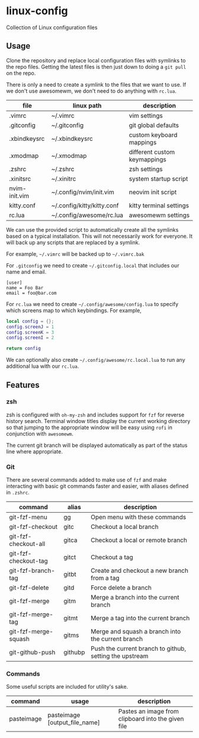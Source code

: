 # linux-config
Collection of Linux configuration files

## Usage

Clone the repository and replace local configuration files with symlinks to the repo files. Getting the latest files is then just down to doing a `git pull` on the repo.

There is only a need to create a symlink to the files that we want to use. If we don't use awesomewm, we don't need to do anything with `rc.lua`.

| file          | linux path                 | description                   |
| ------------- | -------------------------- | ----------------------------- |
| .vimrc        | ~/.vimrc                   | vim settings                  |
| .gitconfig    | ~/.gitconfig               | git global defaults           |
| .xbindkeysrc  | ~/.xbindkeysrc             | custom keyboard mappings      |
| .xmodmap      | ~/.xmodmap                 | different custom keymappings  |
| .zshrc        | ~/.zshrc                   | zsh settings                  |
| .xinitsrc     | ~/.xinitrc                 | system startup script         |
| nvim-init.vim | ~/.config/nvim/init.vim    | neovim init script            |
| kitty.conf    | ~/.config/kitty/kitty.conf | kitty terminal settings       |
| rc.lua        | ~/.config/awesome/rc.lua   | awesomewm settings            |

We can use the provided script to automatically create all the symlinks based on a typical installation. This will not necessarily work for everyone. It will back up any scripts that are replaced by a symlink.

For example, `~/.vimrc` will be backed up to `~/.vimrc.bak`

For `.gitconfig` we need to create `~/.gitconfig.local` that includes our name and email.

~~~gitconfig
[user]
name = Foo Bar
email = foo@bar.com
~~~

For `rc.lua` we need to create `~/.config/awesome/config.lua` to specify which screens map to which keybindings. For example,

~~~lua
local config = {};
config.screenJ = 1
config.screenK = 3
config.screenI = 2

return config
~~~

We can optionally also create `~/.config/awesome/rc.local.lua` to run any additional lua with our `rc.lua`.

## Features

### zsh

zsh is configured with `oh-my-zsh` and includes support for `fzf` for reverse history search. Terminal window titles display the current working directory so that jumping to the appropriate window will be easy using `rofi` in conjunction with `awesomewm`.

The current git branch will be displayed automatically as part of the status line where appropriate.

### Git

There are several commands added to make use of `fzf` and make interacting with basic git commands faster and easier, with aliases defined in `.zshrc`.

| command              | alias     | description                                              |
| -------------------- | --------- | -------------------------------------------------------- |
| git-fzf-menu         | gg        | Open menu with these commands                            |
| git-fzf-checkout     | gitc      | Checkout a local branch                                  |
| git-fzf-checkout-all | gitca     | Checkout a local or remote branch                        |
| git-fzf-checkout-tag | gitct     | Checkout a tag                                           |
| git-fzf-branch-tag   | gitbt     | Create and checkout a new branch from a tag              |
| git-fzf-delete       | gitd      | Force delete a branch                                    |
| git-fzf-merge        | gitm      | Merge a branch into the current branch                   |
| git-fzf-merge-tag    | gitmt     | Merge a tag into the current branch                      |
| git-fzf-merge-squash | gitms     | Merge and squash a branch into the current branch        |
| git-github-push      | githubp   | Push the current branch to github, setting the upstream  |

### Commands

Some useful scripts are included for utility's sake.

| command              | usage                         | description                                              |
| -------------------- | ---------                     | -------------------------------------------------------- |
| pasteimage           | pasteimage [output_file_name] | Pastes an image from clipboard into the given file       |
